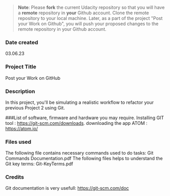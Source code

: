 >**Note**: Please **fork** the current Udacity repository so that you will have a **remote** repository in **your** Github account. Clone the remote repository to your local machine. Later, as a part of the project "Post your Work on Github", you will push your proposed changes to the remote repository in your Github account.

### Date created
03.06.23

### Project Title
Post your Work on GitHub

### Description
In this project, you'll be simulating a realistic workflow to refactor your previous Project 2 using Git.

###List of software, firmware and hardware you may require.
Installing GIT tool : https://git-scm.com/downloads.
downloading the app ATOM : https://atom.io/

### Files used
The following file contains necessary commands used to do tasks:
Git Commands Documentation.pdf
The following files helps to understand the Git key terms:
Git-KeyTerms.pdf

### Credits
Git documentation is very usefull: https://git-scm.com/doc
